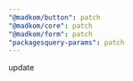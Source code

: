 ```yaml
---
"@madkom/button": patch
"@madkom/core": patch
"@madkom/form": patch
"packagesquery-params": patch
---
```


update
